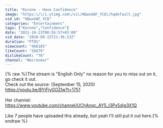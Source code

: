 ```yaml
---
title: "Korone - Have Confidence"
image: "https:\/\/i.ytimg.com\/vi\/HQwxUAF_YCQ\/hqdefault.jpg"
vid_id: "HQwxUAF_YCQ"
categories: "Entertainment"
tags: ["Korone","Confidence"]
date: "2021-10-23T00:56:57+03:00"
vid_date: "2020-09-15T21:36:23Z"
duration: "PT8S"
viewcount: "466185"
likeCount: "26679"
dislikeCount: "70"
channel: "Necroneer"
---
```

{% raw %}The stream is &quot;English Only&quot; no reason for you to miss out on it, go check it out.<br />Check out the source: (September 15, 2020)<br /><a rel="nofollow" target="blank" href="https://youtu.be/8YjFjyGOZlw?t=1751">https://youtu.be/8YjFjyGOZlw?t=1751</a><br /><br />Her channel:<br /><a rel="nofollow" target="blank" href="https://www.youtube.com/channel/UChAnqc_AY5_I3Px5dig3X1Q">https://www.youtube.com/channel/UChAnqc_AY5_I3Px5dig3X1Q</a><br /><br />Like 7 people have uploaded this already, but yeah I'll still put it out here.{% endraw %}
